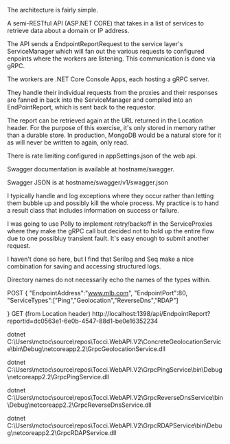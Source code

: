 
The architecture is fairly simple.

A semi-RESTful API (ASP.NET CORE) that takes in a list of services to retrieve data about a domain or IP address.

The API sends a EndpointReportRequest to the service layer's ServiceManager which will fan out the various requests to configured enpoints where the workers are listening.  This communication is done via gRPC.

The workers are .NET Core Console Apps, each hosting a gRPC server.

They handle their individual requests from the proxies and their responses are fanned in back into the ServiceManager and compiled into an EndPointReport, which is sent back to the requestor.

The report can be retrieved again at the URL returned in the Location header.  For the purpose of this exercise, it's only stored in memory rather than a durable store.  In production, MongoDB would be a natural store for it as will never be written to again, only read.

There is rate limiting configured in appSettings.json of the web api.

Swagger documentation is available at hostname/swagger.

Swagger JSON is at hostname/swagger/v1/swagger.json

I typically handle and log exceptions where they occur rather than letting them bubble up and possibly kill the whole process.
My practice is to hand a result class that includes information on success or failure.

I was going to use Polly to implement retry/backoff in the ServiceProxies where they make the gRPC call but decided not to hold up the entire flow due to one possibluy transient fault.  It's easy enough to submit another request.

I haven't done so here, but I find that Serilog and Seq make a nice combination for saving and accessing structured logs.

Directory names do not necessarily echo the names of the types within.


POST
{
"EndpointAddress":"www.mlb.com",
"EndpointPort":80,
"ServiceTypes":["Ping","Geolocation","ReverseDns","RDAP"]

}
GET (from Location header)
http://localhost:1398/api/EndpointReport?reportid=dc0563e1-6e0b-4547-88d1-be0e16352234

dotnet C:\Users\mctoc\source\repos\Tocci.WebAPI.V2\ConcreteGeolocationService\bin\Debug\netcoreapp2.2\GrpcGeolocationService.dll


dotnet C:\Users\mctoc\source\repos\Tocci.WebAPI.V2\GrpcPingService\bin\Debug\netcoreapp2.2\GrpcPingService.dll

dotnet C:\Users\mctoc\source\repos\Tocci.WebAPI.V2\GrpcReverseDnsService\bin\Debug\netcoreapp2.2\GrpcReverseDnsService.dll



dotnet C:\Users\mctoc\source\repos\Tocci.WebAPI.V2\GrpcRDAPService\bin\Debug\netcoreapp2.2\GrpcRDAPService.dll


